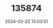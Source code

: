 ---
title: "135874"
category: "Anomaloglossus kaiei"
draft: false
date: 2024-02-22 13:03:51
languages:
  English: ["Kaie Rock Frog"]
---